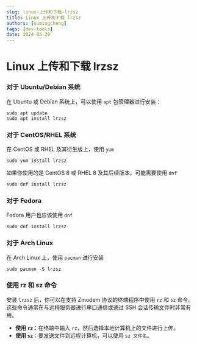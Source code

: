 ```yaml
---
slug: linux-上传和下载-lrzsz
title: Linux 上传和下载 lrzsz
authors: [sumingcheng]
tags: [dev-tools]
date: 2024-05-29
---
```


# Linux 上传和下载 lrzsz



 

### 对于 Ubuntu/Debian 系统  

在 Ubuntu 或 Debian 系统上，可以使用 `apt` 包管理器进行安装：

```
sudo apt update
sudo apt install lrzsz
```
### 对于 CentOS/RHEL 系统  

在 CentOS 或 RHEL 及其衍生版上，使用 `yum`

```
sudo yum install lrzsz
```

如果你使用的是 CentOS 8 或 RHEL 8 及其后续版本，可能需要使用 `dnf`

```
sudo dnf install lrzsz
```
### 对于 Fedora  

Fedora 用户也应该使用 `dnf`

```
sudo dnf install lrzsz
```
### 对于 Arch Linux  

在 Arch Linux 上，使用 `pacman` 进行安装

```
sudo pacman -S lrzsz
```
### 使用 rz 和 sz 命令  

安装 `lrzsz` 后，你可以在支持 Zmodem 协议的终端程序中使用 `rz` 和 `sz` 命令。这些命令通常在与远程服务器进行串口通信或通过 SSH 会话传输文件时非常有用。

* **使用 `rz`**：在终端中输入 `rz`，然后选择本地计算机上的文件进行上传。
* **使用 `sz`**：要发送文件到远程计算机，可以使用 `sz 文件名`。